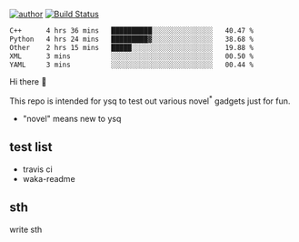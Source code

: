 [![author](https://img.shields.io/badge/author-ysq-green)](https://github.com/Yang-Shiqin)
[![Build Status](https://app.travis-ci.com/Yang-Shiqin/testall.svg?branch=main)](https://app.travis-ci.com/Yang-Shiqin/testall)

<!--START_SECTION:waka-->

```txt
C++      4 hrs 36 mins   ██████████░░░░░░░░░░░░░░░   40.47 %
Python   4 hrs 24 mins   █████████▓░░░░░░░░░░░░░░░   38.68 %
Other    2 hrs 15 mins   █████░░░░░░░░░░░░░░░░░░░░   19.88 %
XML      3 mins          ░░░░░░░░░░░░░░░░░░░░░░░░░   00.50 %
YAML     3 mins          ░░░░░░░░░░░░░░░░░░░░░░░░░   00.44 %
```

<!--END_SECTION:waka-->

Hi there 👋

This repo is intended for ysq to test out various novel<sup>*</sup> gadgets just for fun.

- "novel" means new to ysq

## test list
- travis ci
- waka-readme


## sth
write sth

